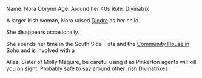 Name: Nora Obrynn
Age: Around her 40s
Role: Divinatrix

A larger Irish woman, Nora raised [Diedre](Diedre.md) as her child. 

She disappears occasionally. 

She spends her time in the South Side Flats and the [Community House in Soho](Soho%20Community%20House.md) and is involved with a 

Alias: Sister of Molly Maguire, be careful using it as Pinkerton agents will kill you on sight. Probably safe to say around other Irish Divinatrixes 
